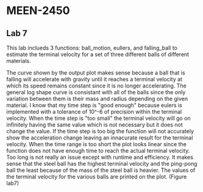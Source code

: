 # MEEN-2450
## Lab 7
This lab inclueds 3 functions: ball_motion, eullers, and falling_ball to estimate the terminal velocity for a set of three different balls of different materials. 

The curve shown by the output plot makes sense because a ball that is falling will accelerate with gravity until it reaches a terminal velocity at which its speed remains constant since it is no longer accelerating. The  general log shape curve is consistant with all of the balls since the only variation between them is their mass and radius depending on the given material. I know that my time step is "good enough" because eulers is implemented with a tolerance of 10^-6 of precision within the terminal velocity. When the time step is "too small" the terminal velocity will go on infinitely having the same value which is not necessary but it does not change the value. If the time step is too big the function will not accurately show the acceleration change leaving an innacurate result for the terminal velocity. When the time range is too short the plot looks linear since the function does not have enough time to reach the actual terminal velocity. Too long is not really an issue except with runtime and efficiency. It makes sense that the steel ball has the highest terminal velocity and the ping-pong ball the least because of the mass of the steel ball is heavier. The values of the terminal velocity for the various balls are printed on the plot. (Figure lab7)
